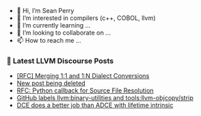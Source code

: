 - 👋 Hi, I’m Sean Perry
- 👀 I’m interested in compilers (c++, COBOL, llvm)
- 🌱 I’m currently learning ...
- 💞️ I’m looking to collaborate on ...
- 📫 How to reach me ...

<!---
s66perry/s66perry is a ✨ special ✨ repository because its `README.md` (this file) appears on your GitHub profile.
You can click the Preview link to take a look at your changes.
--->
### 📕 Latest LLVM Discourse Posts

<!-- DISCOURSE-LLVM:START -->
- [[RFC] Merging 1:1 and 1:N Dialect Conversions](https://discourse.llvm.org/t/rfc-merging-1-1-and-1-n-dialect-conversions/82513#post_11)
- [New post being deleted](https://discourse.llvm.org/t/new-post-being-deleted/83547#post_3)
- [RFC: Python callback for Source File Resolution](https://discourse.llvm.org/t/rfc-python-callback-for-source-file-resolution/83545#post_10)
- [GitHub labels llvm:binary-utilities and tools:llvm-objcopy/strip](https://discourse.llvm.org/t/github-labels-llvm-binary-utilities-and-tools-llvm-objcopy-strip/83794#post_1)
- [DCE does a better job than ADCE with lifetime intrinsic](https://discourse.llvm.org/t/dce-does-a-better-job-than-adce-with-lifetime-intrinsic/83793#post_1)
<!-- DISCOURSE-LLVM:END -->
